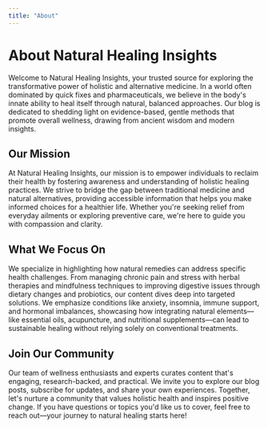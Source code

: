 ```yaml
---
title: "About"
---
```


# About Natural Healing Insights

Welcome to Natural Healing Insights, your trusted source for exploring the transformative power of holistic and alternative medicine. In a world often dominated by quick fixes and pharmaceuticals, we believe in the body's innate ability to heal itself through natural, balanced approaches. Our blog is dedicated to shedding light on evidence-based, gentle methods that promote overall wellness, drawing from ancient wisdom and modern insights.

## Our Mission
At Natural Healing Insights, our mission is to empower individuals to reclaim their health by fostering awareness and understanding of holistic healing practices. We strive to bridge the gap between traditional medicine and natural alternatives, providing accessible information that helps you make informed choices for a healthier life. Whether you're seeking relief from everyday ailments or exploring preventive care, we're here to guide you with compassion and clarity.

## What We Focus On
We specialize in highlighting how natural remedies can address specific health challenges. From managing chronic pain and stress with herbal therapies and mindfulness techniques to improving digestive issues through dietary changes and probiotics, our content dives deep into targeted solutions. We emphasize conditions like anxiety, insomnia, immune support, and hormonal imbalances, showcasing how integrating natural elements—like essential oils, acupuncture, and nutritional supplements—can lead to sustainable healing without relying solely on conventional treatments.

## Join Our Community
Our team of wellness enthusiasts and experts curates content that's engaging, research-backed, and practical. We invite you to explore our blog posts, subscribe for updates, and share your own experiences. Together, let's nurture a community that values holistic health and inspires positive change. If you have questions or topics you'd like us to cover, feel free to reach out—your journey to natural healing starts here!